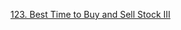 [123. Best Time to Buy and Sell Stock III](https://leetcode.com/problems/best-time-to-buy-and-sell-stock-iii/)

